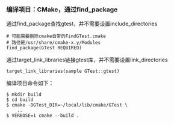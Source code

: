 ### 编译项目：CMake，通过find_package

通过find_package查找gtest，并不需要设置include_directories

```
# 可能需要删除cmake自带的FindGTest.cmake
# 路径是/usr/share/cmake-x.y/Modules
find_package(GTest REQUIRED)
```

通过target_link_libraries链接gtest库，并不需要设置link_directories

```
target_link_libraries(sample GTest::gtest)
```

编译项目命令如下：

```
$ mkdir build
$ cd build
$ cmake -DGTest_DIR=~/local/lib/cmake/GTest \
    ..
$ VERBOSE=1 cmake --build . 
```

